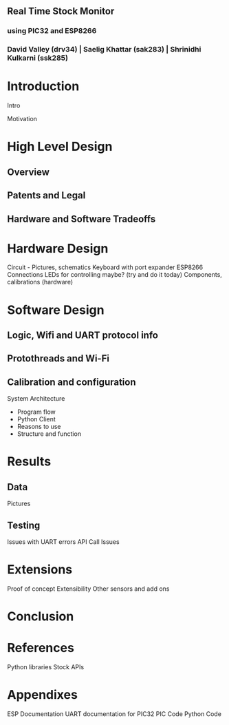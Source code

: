 ##  Real Time Stock Monitor 
### using PIC32 and ESP8266

### David Valley (drv34) | Saelig Khattar (sak283) | Shrinidhi Kulkarni (ssk285) 

# Introduction
Intro

Motivation

# High Level Design
## Overview 

## Patents and Legal

## Hardware and Software Tradeoffs 

# Hardware Design 

Circuit - Pictures, schematics 
Keyboard with port expander 
ESP8266 Connections 
LEDs for controlling maybe?  (try and do it today)
Components, calibrations (hardware)

# Software Design 

## Logic, Wifi and UART protocol info 

## Protothreads and Wi-Fi 

## Calibration and configuration 

System Architecture 
- Program flow 
- Python Client 
- Reasons to use 
- Structure and function
# Results 
## Data 
Pictures 

## Testing 
Issues with UART errors 
API Call Issues 

# Extensions

Proof of concept 
Extensibility 
Other sensors and add ons 

# Conclusion

# References
Python libraries
Stock APIs
# Appendixes 

ESP Documentation 
UART documentation for PIC32
PIC Code
Python Code 

